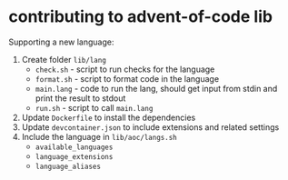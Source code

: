 # contributing to advent-of-code lib

Supporting a new language:

1. Create folder `lib/lang`
    - `check.sh` - script to run checks for the language
    - `format.sh` - script to format code in the language
    - `main.lang` - code to run the lang, should get input from stdin and print the result to stdout
    - `run.sh` - script to call `main.lang`
2. Update `Dockerfile` to install the dependencies
3. Update `devcontainer.json` to include extensions and related settings    
4. Include the language in `lib/aoc/langs.sh`
    - `available_languages`
    - `language_extensions`
    - `language_aliases`
